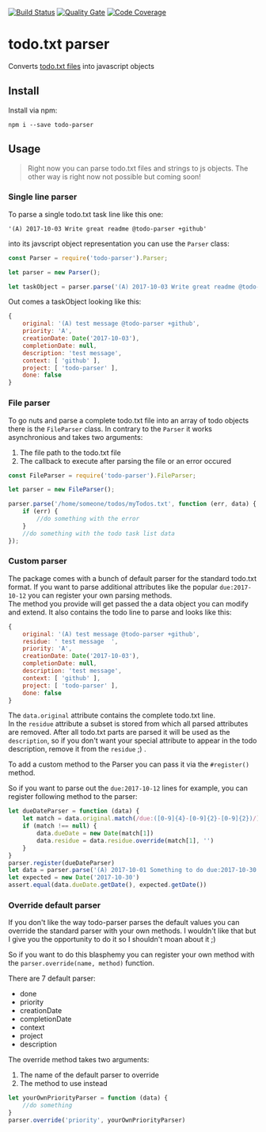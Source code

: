[![Build Status](https://travis-ci.org/pyriand3r/todo-parser.svg?branch=master)](https://travis-ci.org/pyriand3r/todo-parser) 
[![Quality Gate](https://sonarcloud.io/api/badges/gate?key=pyriand3r.todo-parser%3Amaster)](https://sonarcloud.io/dashboard?id=pyriand3r.todo-parser%3Amaster)
[![Code Coverage](https://sonarcloud.io/api/badges/measure?key=pyriand3r.todo-parser%3Amaster&metric=coverage)](https://sonarcloud.io/dashboard?id=pyriand3r.todo-parser%3Amaster)

# todo.txt parser

Converts [todo.txt files](http://todotxt.com) into javascript objects

## Install

Install via npm:

    npm i --save todo-parser

## Usage

> Right now you can parse todo.txt files and strings to js objects. The other way is right now not possible but coming soon!

### Single line parser

To parse a single todo.txt task line like this one:

    '(A) 2017-10-03 Write great readme @todo-parser +github'
 
 into its javscript object representation you can use the `Parser` class:

```javascript
const Parser = require('todo-parser').Parser;

let parser = new Parser();

let taskObject = parser.parse('(A) 2017-10-03 Write great readme @todo-parser +github');
```

Out comes a taskObject looking like this:

```javascript
{
    original: '(A) test message @todo-parser +github',
    priority: 'A',
    creationDate: Date('2017-10-03'),
    completionDate: null,
    description: 'test message',
    context: [ 'github' ],
    project: [ 'todo-parser' ],
    done: false
}

```

### File parser

To go nuts and parse a complete todo.txt file into an array of todo objects there is the `FileParser` class. In contrary to the `Parser` it works asynchronious and takes two arguments:

1. The file path to the todo.txt file
1. The callback to execute after parsing the file or an error occured

```javascript
const FileParser = require('todo-parser').FileParser;

let parser = new FileParser();

parser.parse('/home/someone/todos/myTodos.txt', function (err, data) {
    if (err) {
        //do something with the error
    }
    //do something with the todo task list data
});
```

### Custom parser

The package comes with a bunch of default parser for the standard todo.txt format. If you want to parse additional attributes like the popular `due:2017-10-12` you can register your own parsing methods.  
The method you provide will get passed the a data object you can modify and extend. It also contains the todo line to parse and looks like this:

```javascript
{
    original: '(A) test message @todo-parser +github',
    residue: ' test message  ',
    priority: 'A',
    creationDate: Date('2017-10-03'),
    completionDate: null,
    description: 'test message',
    context: [ 'github' ],
    project: [ 'todo-parser' ],
    done: false
}
```

The `data.original` attribute contains the complete todo.txt line.  
In the `residue` attribute a subset is stored from which all parsed attributes are removed. After all todo.txt parts are parsed it will be used as the `description`, so if you don't want your special attribute to appear in the todo description, remove it from the `residue` ;) .

To add a custom method to the Parser you can pass it via the `#register()` method.

So if you want to parse out the `due:2017-10-12` lines for example, you can register following method to the parser:

```javascript
let dueDateParser = function (data) {
    let match = data.original.match(/due:([0-9]{4}-[0-9]{2}-[0-9]{2})/)
    if (match !== null) {
        data.dueDate = new Date(match[1])
        data.residue = data.residue.override(match[1], '')
    }
}
parser.register(dueDateParser)
let data = parser.parse('(A) 2017-10-01 Something to do due:2017-10-30')
let expected = new Date('2017-10-30')
assert.equal(data.dueDate.getDate(), expected.getDate())
```

### Override default parser

If you don't like the way todo-parser parses the default values you can override the standard parser with your own methods. I wouldn't like that but I give you the opportunity to do it so I shouldn't moan about it ;)

So if you want to do this blasphemy you can register your own method with the `parser.override(name, method)` function.

There are 7 default parser:

- done
- priority
- creationDate
- completionDate
- context
- project
- description

The override method takes two arguments:

1. The name of the default parser to override
2. The method to use instead

```javascript
let yourOwnPriorityParser = function (data) {
    //do something
}
parser.override('priority', yourOwnPriorityParser)
```
